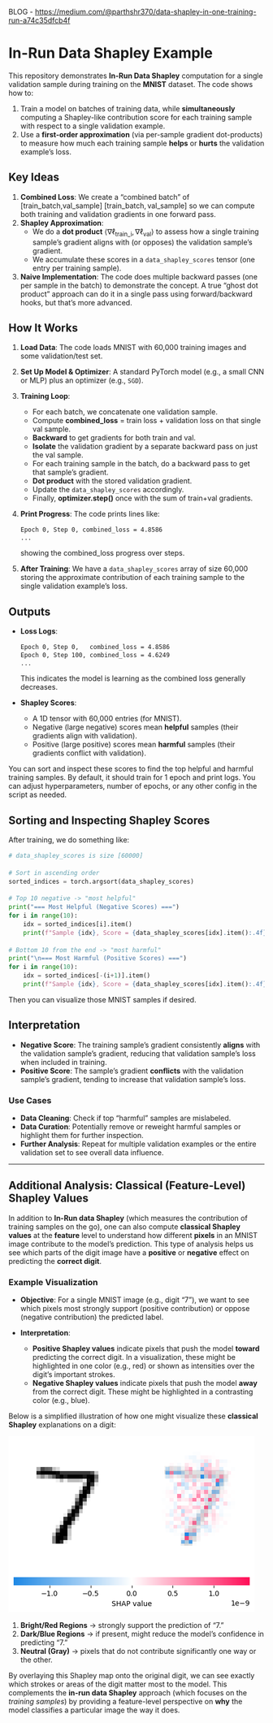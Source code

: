 
BLOG - https://medium.com/@parthshr370/data-shapley-in-one-training-run-a74c35dfcb4f 

# In-Run Data Shapley Example

This repository demonstrates **In-Run Data Shapley** computation for a single validation sample during training on the **MNIST** dataset. The code shows how to:

1. Train a model on batches of training data, while **simultaneously** computing a Shapley-like contribution score for each training sample with respect to a single validation example.
2. Use a **first-order approximation** (via per-sample gradient dot-products) to measure how much each training sample **helps** or **hurts** the validation example’s loss.

## Key Ideas

1. **Combined Loss**: We create a “combined batch” of [train_batch,val_sample] $[\text{train\_batch}, \text{val\_sample}]$ so we can compute both training and validation gradients in one forward pass.
2. **Shapley Approximation**:
    - We do a **dot product** $\langle \nabla \ell_{\text{train\_i}}, \nabla \ell_{\text{val}} \rangle$ to assess how a single training sample’s gradient aligns with (or opposes) the validation sample’s gradient.
    - We accumulate these scores in a `data_shapley_scores` tensor (one entry per training sample).
3. **Naive Implementation**: The code does multiple backward passes (one per sample in the batch) to demonstrate the concept. A true “ghost dot product” approach can do it in a single pass using forward/backward hooks, but that’s more advanced.
## How It Works

1. **Load Data**: The code loads MNIST with 60,000 training images and some validation/test set.
2. **Set Up Model & Optimizer**: A standard PyTorch model (e.g., a small CNN or MLP) plus an optimizer (e.g., `SGD`).
3. **Training Loop**:
    - For each batch, we concatenate one validation sample.
    - Compute **combined_loss** = train loss + validation loss on that single val sample.
    - **Backward** to get gradients for both train and val.
    - **Isolate** the validation gradient by a separate backward pass on just the val sample.
    - For each training sample in the batch, do a backward pass to get that sample’s gradient.
    - **Dot product** with the stored validation gradient.
    - Update the `data_shapley_scores` accordingly.
    - Finally, **optimizer.step()** once with the sum of train+val gradients.
4. **Print Progress**: The code prints lines like:
    
    ```
    Epoch 0, Step 0, combined_loss = 4.8586
    ...
    ```
    
    showing the combined_loss progress over steps.
5. **After Training**: We have a `data_shapley_scores` array of size 60,000 storing the approximate contribution of each training sample to the single validation example’s loss.

## Outputs

- **Loss Logs**:
    
    ```
    Epoch 0, Step 0,   combined_loss = 4.8586
    Epoch 0, Step 100, combined_loss = 4.6249
    ...
    ```
    
    This indicates the model is learning as the combined loss generally decreases.
    
- **Shapley Scores**:
    
    - A 1D tensor with 60,000 entries (for MNIST).
    - Negative (large negative) scores mean **helpful** samples (their gradients align with validation).
    - Positive (large positive) scores mean **harmful** samples (their gradients conflict with validation).

You can sort and inspect these scores to find the top helpful and harmful training samples. By default, it should train for 1 epoch and print logs. You can adjust hyperparameters, number of epochs, or any other config in the script as needed.

## Sorting and Inspecting Shapley Scores

After training, we do something like:

```python
# data_shapley_scores is size [60000]

# Sort in ascending order
sorted_indices = torch.argsort(data_shapley_scores)

# Top 10 negative -> "most helpful"
print("=== Most Helpful (Negative Scores) ===")
for i in range(10):
    idx = sorted_indices[i].item()
    print(f"Sample {idx}, Score = {data_shapley_scores[idx].item():.4f}")

# Bottom 10 from the end -> "most harmful"
print("\n=== Most Harmful (Positive Scores) ===")
for i in range(10):
    idx = sorted_indices[-(i+1)].item()
    print(f"Sample {idx}, Score = {data_shapley_scores[idx].item():.4f}")
```

Then you can visualize those MNIST samples if desired.

## Interpretation

- **Negative Score**: The training sample’s gradient consistently **aligns** with the validation sample’s gradient, reducing that validation sample’s loss when included in training.
- **Positive Score**: The sample’s gradient **conflicts** with the validation sample’s gradient, tending to increase that validation sample’s loss.

### Use Cases

- **Data Cleaning**: Check if top “harmful” samples are mislabeled.
- **Data Curation**: Potentially remove or reweight harmful samples or highlight them for further inspection.
- **Further Analysis**: Repeat for multiple validation examples or the entire validation set to see overall data influence.

---

## Additional Analysis: Classical (Feature-Level) Shapley Values

In addition to **In-Run data Shapley** (which measures the contribution of training samples on the go), one can also compute **classical Shapley values** at the **feature** level to understand how different **pixels** in an MNIST image contribute to the model’s prediction. This type of analysis helps us see which parts of the digit image have a **positive** or **negative** effect on predicting the **correct digit**.

### Example Visualization

- **Objective**: For a single MNIST image (e.g., digit “7”), we want to see which pixels most strongly support (positive contribution) or oppose (negative contribution) the predicted label.

- **Interpretation**:
    
    - **Positive Shapley values** indicate pixels that push the model **toward** predicting the correct digit. In a visualization, these might be highlighted in one color (e.g., red) or shown as intensities over the digit’s important strokes.
    - **Negative Shapley values** indicate pixels that push the model **away** from the correct digit. These might be highlighted in a contrasting color (e.g., blue).

Below is a simplified illustration of how one might visualize these **classical Shapley** explanations on a digit:

![image_2025-01-04_23-18-38.png](https://github.com/parthshr370/Data-Shapley-in-One-Training-Run-Code/blob/main/image_2025-01-04_23-18-38.png)


1. **Bright/Red Regions** → strongly support the prediction of “7.”
2. **Dark/Blue Regions** → if present, might reduce the model’s confidence in predicting “7.”
3. **Neutral (Gray)** → pixels that do not contribute significantly one way or the other.

By overlaying this Shapley map onto the original digit, we can see exactly which strokes or areas of the digit matter most to the model. This complements the **in-run data Shapley** approach (which focuses on the _training samples_) by providing a feature-level perspective on **why** the model classifies a particular image the way it does.

